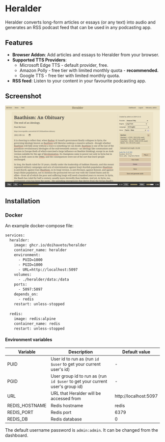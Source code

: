 # Heralder

Heralder converts long-form articles or essays (or any text) into audio and generates an RSS podcast feed that can be used in any podcasting app.

## Features

- **Browser Addon**: Add articles and essays to Heralder from your browser.
- **Supported TTS Providers**:
  - Microsoft Edge TTS - default provider, free.
  - Amazon Polly - free tier with limited monthly quota - **recommended.**
  - Google TTS - free tier with limited monthly quota.
- **RSS feed**: Listen to your content in your favourite podcasting app.

## Screenshot
![Screenshot](https://github.com/doihaveto/heralder/blob/main/screenshot.png?raw=true)
## Installation
### Docker
An example docker-compose file:
```
services:
  heralder:
    image: ghcr.io/doihaveto/heralder
    container_name: heralder
    environment:
      - PUID=1000
      - PGID=1000
      - URL=http://localhost:5097
    volumes:
      - ./heralder/data:/data
    ports:
      - 5097:5097
    depends_on:
      - redis
    restart: unless-stopped 

  redis:
    image: redis:alpine
    container_name: redis
    restart: unless-stopped 
```
#### Environment variables

| Variable       | Description                                                                  | Default value         |
| -------------- | ---------------------------------------------------------------------------- | --------------------- |
| PUID           | User id to run as (run `id $user` to get your current user's id)             | -                     |
| PGID           | User group id to run as (run `id $user` to get your current user's group id) | -                     |
| URL            | URL that Heralder will be accessed from                                      | http://localhost:5097 |
| REDIS_HOSTNAME | Redis hostname                                                               | redis                 |
| REDIS_PORT     | Redis port                                                                   | 6379                  |
| REDIS_DB       | Redis database                                                               | 0                     |

The default username password is `admin:admin`. It can be changed from the dashboard.
